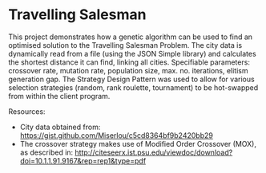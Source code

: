 # Travelling Salesman

This project demonstrates how a genetic algorithm can be used to find an optimised solution to the Travelling Salesman Problem.
The city data is dynamically read from a file (using the JSON Simple library) and calculates the shortest distance it can find, linking all cities.
Specifiable parameters: crossover rate, mutation rate, population size, max. no. iterations, elitism generation gap. The Strategy Design Pattern was used to allow for various selection strategies (random, rank roulette, tournament) to be hot-swapped from within the client program.

Resources:
* City data obtained from: https://gist.github.com/Miserlou/c5cd8364bf9b2420bb29
* The crossover strategy makes use of Modified Order Crossover (MOX), as described in:
http://citeseerx.ist.psu.edu/viewdoc/download?doi=10.1.1.91.9167&rep=rep1&type=pdf
